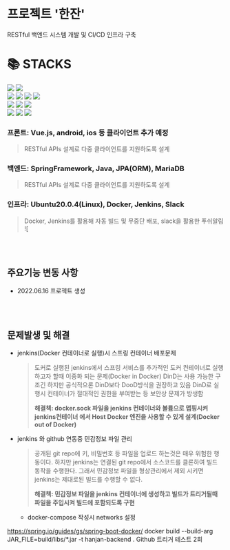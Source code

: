 # 프로젝트 '한잔'

RESTful 백엔드 시스템 개발 및 CI/CD 인프라 구축

<div align=left><h1>📚 STACKS</h1></div>

<div align=left> 
  <img src="https://img.shields.io/badge/vue.js-4FC08D?style=for-the-badge&logo=vue.js&logoColor=white"> 
  <img src="https://img.shields.io/badge/bootstrap-7952B3?style=for-the-badge&logo=bootstrap&logoColor=white">
  <br>
  <img src="https://img.shields.io/badge/html5-E34F26?style=for-the-badge&logo=html5&logoColor=white"> 
  <img src="https://img.shields.io/badge/css-1572B6?style=for-the-badge&logo=css3&logoColor=white"> 
  <img src="https://img.shields.io/badge/javascript-F7DF1E?style=for-the-badge&logo=javascript&logoColor=black"> 
  <img src="https://img.shields.io/badge/jquery-0769AD?style=for-the-badge&logo=jquery&logoColor=white">
  <br>

  <img src="https://img.shields.io/badge/java-007396?style=for-the-badge&logo=java&logoColor=white"> 
  <img src="https://img.shields.io/badge/spring-6DB33F?style=for-the-badge&logo=spring&logoColor=white"> 
  <img src="https://img.shields.io/badge/mariaDB-003545?style=for-the-badge&logo=mariaDB&logoColor=white"> 
  <br>

  <img src="https://img.shields.io/badge/linux-FCC624?style=for-the-badge&logo=linux&logoColor=black"> 
  <img src="https://img.shields.io/badge/jenkins-gray?style=for-the-badge&logo=jenkins&logoColor=white"> 
  <img src="https://img.shields.io/badge/Docker-2496ED?style=for-the-badge&logo=docker&logoColor=white"> 
  <br>
</div>

### 프론트: Vue.js, android, ios 등 클라이언트 추가 예정

> RESTful APIs 설계로 다중 클라이언트를 지원하도록 설계

### 백엔드: SpringFramework, Java, JPA(ORM), MariaDB

> RESTful APIs 설계로 다중 클라이언트를 지원하도록 설계

### 인프라: Ubuntu20.0.4(Linux), Docker, Jenkins, Slack

> Docker, Jenkins를 활용해 자동 빌드 및 무중단 배포, slack을 활용한 푸쉬알림
> ![

<br><br>

## 주요기능 변동 사항

- 2022.06.16 프로젝트 생성

<br><br>

## 문제발생 및 해결
* jenkins(Docker 컨테이너로 실행)시 스프링 컨테이너 배포문제
  > 도커로 실행된 jenkins에서 스프링 서비스를 추가적인 도커 컨테이너로 실행하고자 할때 이중화 되는 문제(Docker in Docker)
  > DinD는 사용 가능한 구조긴 하지만 공식적으론 DinD보다 DooD방식을 권장하고 있음
  > DinD로 실행시 컨테이너가 절대적인 권한을 부여받는 등 보안상 문제가 방생함
  >
  > __해결책: docker.sock 파일을 jenkins 컨테이너와 볼륨으로 맵핑시켜 jenkins컨테이너 에서 Host Docker 엔진을 사용할 수 있게 설계(Docker out of Docker)__
  
* jenkins 와 github 연동중 민감정보 파일 관리
  > 공개된 git repo에 키, 비밀번호 등 파일을 업로드 하는것은 매우 위험한 행동이다.
  > 하지만 jenkins는 연결된 git repo에서 소스코드를 클론하여 빌드 동작을 수행한다.
  > 그래서 민감정보 파일을 형상관리에서 제외 시키면 jenkins는 제대로된 빌드를 수행할 수 없다.
  > 
  > __해결책: 민감정보 파일을 jenkins 컨테이너에 생성하고 빌드가 트리거될때 파일을 주입시켜 빌드에 포함되도록 구현__
  
  * docker-compose 작성시 networks 설정
  
  
https://spring.io/guides/gs/spring-boot-docker/
docker build --build-arg JAR_FILE=build/libs/\*.jar -t hanjan-backend .
Github 트리거 테스트 2회
  
